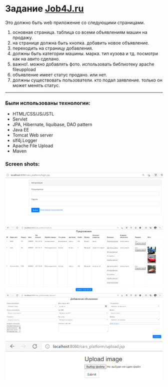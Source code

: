# Задание [Job4J.ru](http://job4j.ru/)
Это должно быть web приложение со следующими страницами.
1. основная страница. таблица со всеми объявлениям машин на продажу.
2. на странице должна быть кнопка. добавить новое объявление.
3. переходить на страницу добавления.
4. должны быть категории машины. марка. тип кузова и тд. посмотри как на авито сделано.
5. важно!. можно добавлять фото. использовать библиотеку apache fileuppload
6. объявление имеет статус продано. или нет.
7. должны существовать пользователи. кто подал заявление. только он может менять статус.
***
### Были использованы технологии:
* HTML/CSS/JS/JSTL
* Servlet
* JPA, Hibernate, liquibase, DAO pattern
* Java EE
* Tomcat Web server
* slf4j.Logger
* Apache File Upload
* Maven
### Screen shots:
![login and registration page](https://github.com/RomanRusanov/job4j_cars_platform/raw/master/screenShots/Screenshot_1.png)
![main page](https://github.com/RomanRusanov/job4j_cars_platform/raw/master/screenShots/Screenshot_2.png)
![add new item page](https://github.com/RomanRusanov/job4j_cars_platform/raw/master/screenShots/Screenshot_3.png)
![upload file page](https://github.com/RomanRusanov/job4j_cars_platform/raw/master/screenShots/Screenshot_4.png)